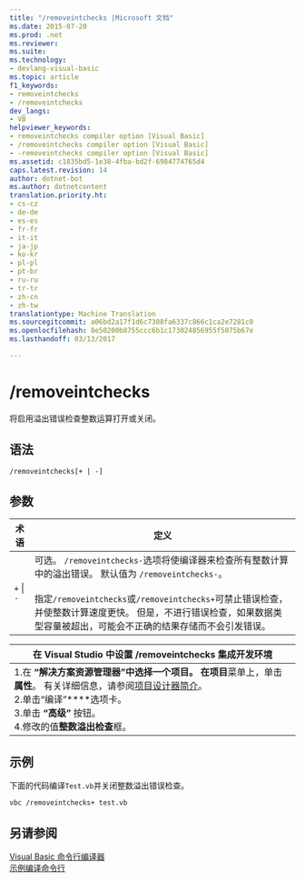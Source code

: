```yaml
---
title: "/removeintchecks |Microsoft 文档"
ms.date: 2015-07-20
ms.prod: .net
ms.reviewer: 
ms.suite: 
ms.technology:
- devlang-visual-basic
ms.topic: article
f1_keywords:
- removeintchecks
- /removeintchecks
dev_langs:
- VB
helpviewer_keywords:
- removeintchecks compiler option [Visual Basic]
- /removeintchecks compiler option [Visual Basic]
- -removeintchecks compiler option [Visual Basic]
ms.assetid: c1835bd5-1e38-4fba-bd2f-6984774765d4
caps.latest.revision: 14
author: dotnet-bot
ms.author: dotnetcontent
translation.priority.ht:
- cs-cz
- de-de
- es-es
- fr-fr
- it-it
- ja-jp
- ko-kr
- pl-pl
- pt-br
- ru-ru
- tr-tr
- zh-cn
- zh-tw
translationtype: Machine Translation
ms.sourcegitcommit: a06bd2a17f1d6c7308fa6337c866c1ca2e7281c0
ms.openlocfilehash: 8e50200b8755ccc6b1c173024856955f5075b67e
ms.lasthandoff: 03/13/2017

---
```

# <a name="removeintchecks"></a>/removeintchecks
将启用溢出错误检查整数运算打开或关闭。  
  
## <a name="syntax"></a>语法  
  
```  
/removeintchecks[+ | -]  
```  
  
## <a name="arguments"></a>参数  
  
|术语|定义|  
|---|---|  
|`+` &#124; `-`|可选。 `/removeintchecks-`选项将使编译器来检查所有整数计算中的溢出错误。 默认值为 `/removeintchecks-`。<br /><br /> 指定`/removeintchecks`或`/removeintchecks+`可禁止错误检查，并使整数计算速度更快。 但是，不进行错误检查，如果数据类型容量被超出，可能会不正确的结果存储而不会引发错误。|  
  
|在 Visual Studio 中设置 /removeintchecks 集成开发环境|  
|---|  
|1.在 **“解决方案资源管理器”**中选择一个项目。 在**项目**菜单上，单击**属性**。 有关详细信息，请参阅[项目设计器简介](http://msdn.microsoft.com/en-us/898dd854-c98d-430c-ba1b-a913ce3c73d7)。<br />2.单击“编译”****选项卡。<br />3.单击 **“高级”** 按钮。<br />4.修改的值**整数溢出检查**框。|  
  
## <a name="example"></a>示例  
 下面的代码编译`Test.vb`并关闭整数溢出错误检查。  
  
```  
vbc /removeintchecks+ test.vb  
```  
  
## <a name="see-also"></a>另请参阅  
 [Visual Basic 命令行编译器](../../../visual-basic/reference/command-line-compiler/index.md)   
 [示例编译命令行](../../../visual-basic/reference/command-line-compiler/sample-compilation-command-lines.md)
